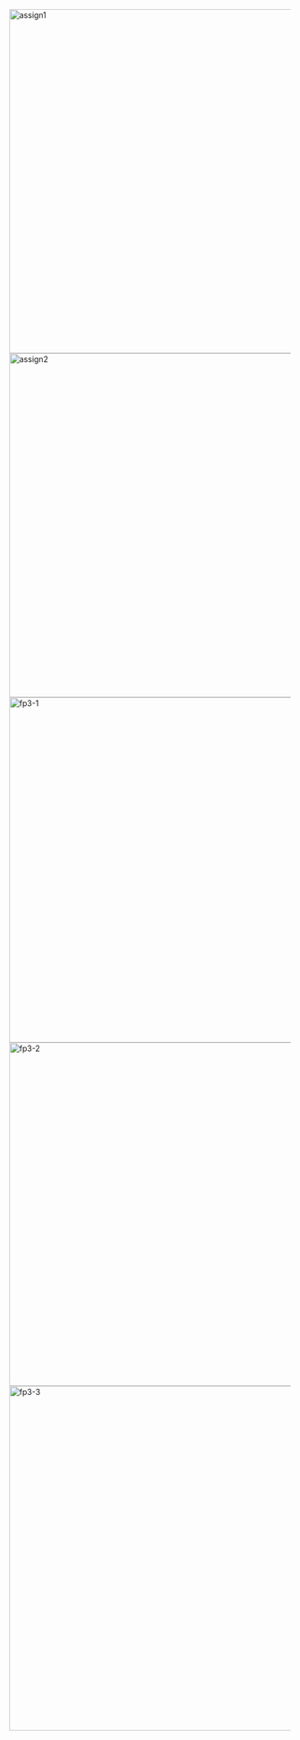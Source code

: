 
<img width="616" alt="assign1" src="https://github.com/user-attachments/assets/8fc93da0-f219-47f3-a723-37e901e3a06a" />

<img width="616" alt="assign2" src="https://github.com/user-attachments/assets/265b28ef-145e-4372-89c6-f67db316735c" />

<img width="618" alt="fp3-1" src="https://github.com/user-attachments/assets/c2a33a5c-9a8e-46f7-b428-d3c00f918a27" />

<img width="615" alt="fp3-2" src="https://github.com/user-attachments/assets/99ca2eb4-e751-402b-8719-f234ccc93aa6" />

<img width="617" alt="fp3-3" src="https://github.com/user-attachments/assets/67b73643-bee7-4431-be7f-7854cec33c05" />
